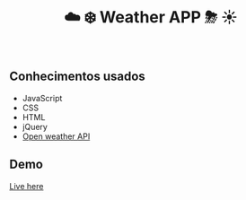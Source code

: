 <h1 align="center">
  ☁️ ❄️ Weather APP ⛈ ☀️
</h1>

<br>

<h2>Conhecimentos usados</h2>
<ul>
    <li>JavaScript</li>
    <li>CSS</li>
    <li>HTML</li>
    <li>jQuery</li>
    <li> <a href="https://openweathermap.org/api">Open weather API</a>
</ul>

<h2>Demo</h2>
<a href="https://thallis-andre.github.io/WeatherApp/">Live here</a>
